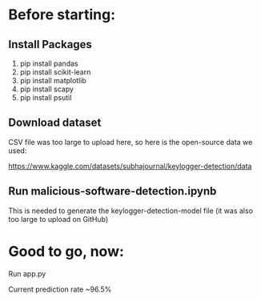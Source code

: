 # **Before starting:**

## Install Packages
1. pip install pandas
2. pip install scikit-learn
3. pip install matplotlib
4. pip install scapy
5. pip install psutil

## Download dataset
CSV file was too large to upload here, so here is the open-source data we used:

https://www.kaggle.com/datasets/subhajournal/keylogger-detection/data

## Run malicious-software-detection.ipynb

This is needed to generate the keylogger-detection-model file (it was also too large to upload on GitHub)

# Good to go, now:
Run app.py

Current prediction rate ~96.5%

